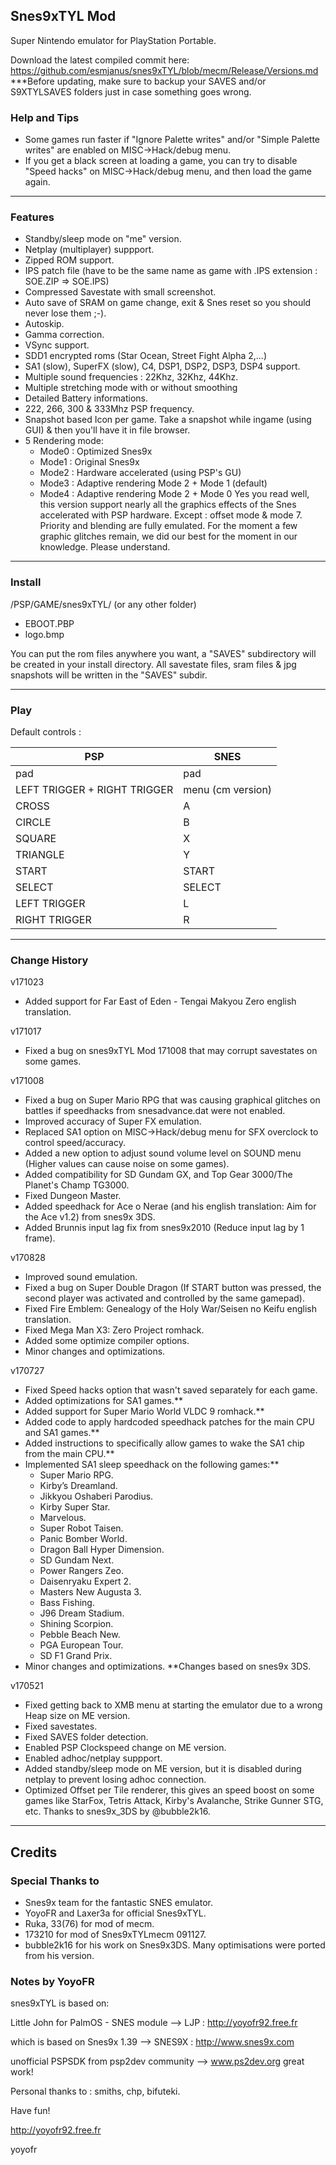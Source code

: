 ## Snes9xTYL Mod

Super Nintendo emulator for PlayStation Portable.

Download the latest compiled commit here: https://github.com/esmjanus/snes9xTYL/blob/mecm/Release/Versions.md
***Before updating, make sure to backup your SAVES and/or S9XTYLSAVES folders just in case something goes wrong.

### Help and Tips

- Some games run faster if "Ignore Palette writes" and/or "Simple Palette writes" are enabled on MISC->Hack/debug menu.
- If you get a black screen at loading a game, you can try to disable "Speed hacks" on MISC->Hack/debug menu, and then load the game again.

-------------------------------------------------------------------------------------------------------

### Features

- Standby/sleep mode on "me" version.
- Netplay (multiplayer) suppport.
- Zipped ROM support.
- IPS patch file (have to be the same name as game with .IPS extension : SOE.ZIP => SOE.IPS)
- Compressed Savestate with small screenshot.
- Auto save of SRAM on game change, exit & Snes reset so you should never lose them ;-).
- Autoskip.
- Gamma correction.
- VSync support.
- SDD1 encrypted roms (Star Ocean, Street Fight Alpha 2,...)
- SA1 (slow), SuperFX (slow), C4, DSP1, DSP2, DSP3, DSP4 support.
- Multiple sound frequencies : 22Khz, 32Khz, 44Khz.
- Multiple stretching mode with or without smoothing
- Detailed Battery informations.
- 222, 266, 300 & 333Mhz PSP frequency.
- Snapshot based Icon per game. Take a snapshot while ingame (using GUI) & then you'll have it in file browser.
- 5 Rendering mode:
	- Mode0 : Optimized Snes9x
	- Mode1 : Original Snes9x 
	- Mode2 : Hardware accelerated (using PSP's GU)
	- Mode3 : Adaptive rendering Mode 2 + Mode 1 (default)
	- Mode4 : Adaptive rendering Mode 2 + Mode 0
Yes you read well, this version support nearly all the graphics effects of the Snes accelerated with PSP hardware.
Except : offset mode & mode 7. Priority and blending are fully emulated.
For the moment a few graphic glitches remain, we did our best for the moment in our knowledge. Please understand.

-------------------------------------------------------------------------------------------------------

### Install

/PSP/GAME/snes9xTYL/ (or any other folder)
+ EBOOT.PBP
+ logo.bmp           

You can put the rom files anywhere you want, a "SAVES" subdirectory will be created in your install directory.
All savestate files, sram files & jpg snapshots will be written in the "SAVES" subdir.

-------------------------------------------------------------------------------------------------------

### Play

Default controls :

PSP								|SNES		
|-------------------------------|-------------------|
|pad							|pad				|
|LEFT TRIGGER + RIGHT TRIGGER	|menu (cm version)	|
|CROSS							|A					|
|CIRCLE							|B					|
|SQUARE							|X					|
|TRIANGLE						|Y					|
|START							|START				|
|SELECT							|SELECT				|
|LEFT TRIGGER					|L					|
|RIGHT TRIGGER					|R					|

-------------------------------------------------------------------------------------------------------

### Change History

v171023
- Added support for Far East of Eden - Tengai Makyou Zero english translation.

v171017
- Fixed a bug on snes9xTYL Mod 171008 that may corrupt savestates on some games.

v171008
- Fixed a bug on Super Mario RPG that was causing graphical glitches on battles if speedhacks from snesadvance.dat were not enabled.
- Improved accuracy of Super FX emulation.
- Replaced SA1 option on MISC->Hack/debug menu for SFX overclock to control speed/accuracy.
- Added a new option to adjust sound volume level on SOUND menu (Higher values can cause noise on some games).
- Added compatibility for SD Gundam GX, and Top Gear 3000/The Planet's Champ TG3000.
- Fixed Dungeon Master.
- Added speedhack for Ace o Nerae (and his english translation: Aim for the Ace v1.2) from snes9x 3DS.
- Added Brunnis input lag fix from snes9x2010 (Reduce input lag by 1 frame).

v170828
- Improved sound emulation.
- Fixed a bug on Super Double Dragon (If START button was pressed, the second player was activated and controlled by the same gamepad).
- Fixed Fire Emblem: Genealogy of the Holy War/Seisen no Keifu english translation.
- Fixed Mega Man X3: Zero Project romhack.
- Added some optimize compiler options.
- Minor changes and optimizations.

v170727
- Fixed Speed hacks option that wasn't saved separately for each game.
- Added optimizations for SA1 games.**
- Added support for Super Mario World VLDC 9 romhack.**
- Added code to apply hardcoded speedhack patches for the main CPU and SA1 games.**
- Added instructions to specifically allow games to wake the SA1 chip from the main CPU.**
- Implemented SA1 sleep speedhack on the following games:**
	- Super Mario RPG.
	- Kirby’s Dreamland.
	- Jikkyou Oshaberi Parodius.
	- Kirby Super Star.
	- Marvelous.
	- Super Robot Taisen.
	- Panic Bomber World.
	- Dragon Ball Hyper Dimension.
	- SD Gundam Next.
	- Power Rangers Zeo.
	- Daisenryaku Expert 2.
	- Masters New Augusta 3.
	- Bass Fishing.
	- J96 Dream Stadium.
	- Shining Scorpion.
	- Pebble Beach New.
	- PGA European Tour.
	- SD F1 Grand Prix.
- Minor changes and optimizations.
**Changes based on snes9x 3DS.

v170521
- Fixed getting back to XMB menu at starting the emulator due to a wrong Heap size on ME version.
- Fixed savestates.
- Fixed SAVES folder detection.
- Enabled PSP Clockspeed change on ME version.
- Enabled adhoc/netplay suppport.
- Added standby/sleep mode on ME version, but it is disabled during netplay to prevent losing adhoc connection.
- Optimized Offset per Tile renderer, this gives an speed boost on some games like StarFox, Tetris Attack, Kirby's Avalanche, Strike Gunner STG, etc. Thanks to snes9x_3DS by @bubble2k16.

-------------------------------------------------------------------------------------------------------

## Credits

### Special Thanks to
- Snes9x team for the fantastic SNES emulator.
- YoyoFR and Laxer3a for official Snes9xTYL.
- Ruka, 33(76) for mod of mecm.
- 173210 for mod of Snes9xTYLmecm 091127.
- bubble2k16 for his work on Snes9x3DS. Many optimisations were ported from his version.

### Notes by YoyoFR

snes9xTYL is based on:

Little John for PalmOS - SNES module
--> LJP : http://yoyofr92.free.fr

which is based on Snes9x 1.39
--> SNES9X : http://www.snes9x.com

unofficial PSPSDK from psp2dev community
--> www.ps2dev.org
great work!

Personal thanks to : smiths, chp, bifuteki.

Have fun!

http://yoyofr92.free.fr

yoyofr
